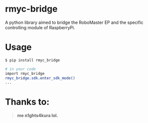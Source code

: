 # rmyc-bridge
A python library aimed to bridge the RoboMaster EP and the specific controlling module of RaspberryPi.

# Usage
```sh
$ pip install rmyc_bridge

# in your code
import rmyc_bridge
rmyc_bridge.sdk.enter_sdk_mode()
...
```

# Thanks to:
> __me n1ghts4kura lol.__